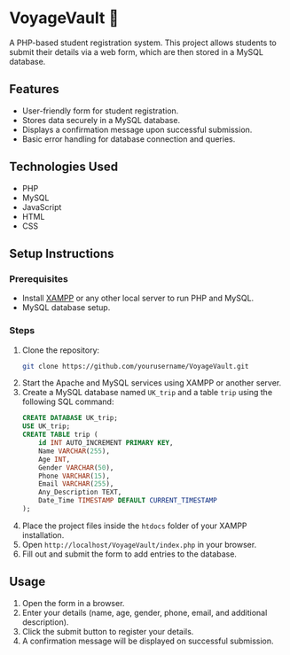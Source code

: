 # VoyageVault 🛫

A PHP-based student registration system. This project allows students to submit their details via a web form, which are then stored in a MySQL database.

## Features
- User-friendly form for student registration.
- Stores data securely in a MySQL database.
- Displays a confirmation message upon successful submission.
- Basic error handling for database connection and queries.

## Technologies Used
- PHP
- MySQL
- JavaScript
- HTML
- CSS


## Setup Instructions

### Prerequisites
- Install [XAMPP](https://www.apachefriends.org/) or any other local server to run PHP and MySQL.
- MySQL database setup.

### Steps
1. Clone the repository:
   ```sh
   git clone https://github.com/yourusername/VoyageVault.git
   ```
2. Start the Apache and MySQL services using XAMPP or another server.
3. Create a MySQL database named `UK_trip` and a table `trip` using the following SQL command:
   ```sql
   CREATE DATABASE UK_trip;
   USE UK_trip;
   CREATE TABLE trip (
       id INT AUTO_INCREMENT PRIMARY KEY,
       Name VARCHAR(255),
       Age INT,
       Gender VARCHAR(50),
       Phone VARCHAR(15),
       Email VARCHAR(255),
       Any_Description TEXT,
       Date_Time TIMESTAMP DEFAULT CURRENT_TIMESTAMP
   );
   ```
4. Place the project files inside the `htdocs` folder of your XAMPP installation.
5. Open `http://localhost/VoyageVault/index.php` in your browser.
6. Fill out and submit the form to add entries to the database.


## Usage
1. Open the form in a browser.
2. Enter your details (name, age, gender, phone, email, and additional description).
3. Click the submit button to register your details.
4. A confirmation message will be displayed on successful submission.



